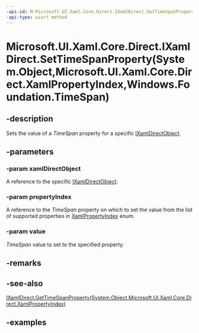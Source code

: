 ```yaml
---
-api-id: M:Microsoft.UI.Xaml.Core.Direct.IXamlDirect.SetTimeSpanProperty(System.Object,Microsoft.UI.Xaml.Core.Direct.XamlPropertyIndex,Windows.Foundation.TimeSpan)
-api-type: winrt method
---
```


# Microsoft.UI.Xaml.Core.Direct.IXamlDirect.SetTimeSpanProperty(System.Object,Microsoft.UI.Xaml.Core.Direct.XamlPropertyIndex,Windows.Foundation.TimeSpan)

<!--
public void SetTimeSpanProperty (object xamlDirectObject, Microsoft.UI.Xaml.Core.Direct.XamlPropertyIndex propertyIndex, System.TimeSpan value);
-->

## -description

Sets the value of a _TimeSpan_ property for a specific [IXamlDirectObject](ixamldirectobject.md).

## -parameters

### -param xamlDirectObject

A reference to the specific [IXamlDirectObject](ixamldirectobject.md).

### -param propertyIndex

A reference to the _TimeSpan_ property on which to set the value from the list of supported properties in [XamlPropertyIndex](xamlpropertyindex.md) enum.

### -param value

_TimeSpan_ value to set to the specified property.

## -remarks

## -see-also

[IXamlDirect.GetTimeSpanProperty(System.Object,Microsoft.UI.Xaml.Core.Direct.XamlPropertyIndex)](ixamldirect_gettimespanproperty_194892191.md)

## -examples
